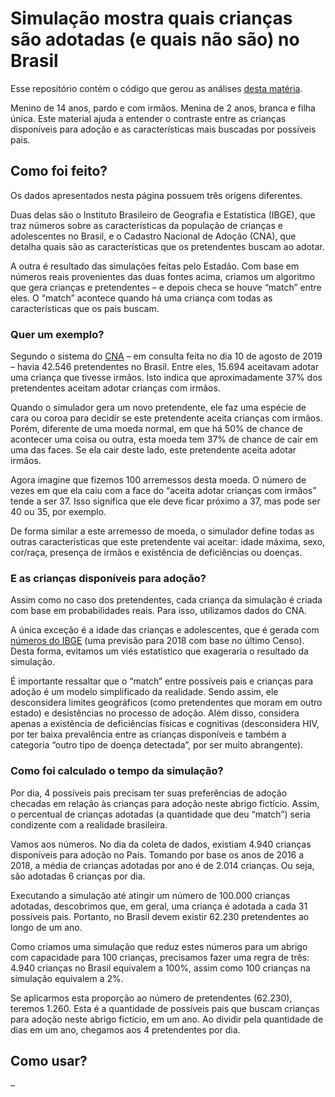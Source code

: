 # Simulação mostra quais crianças são adotadas (e quais não são) no Brasil

Esse repositório contém o código que gerou as análises [desta matéria](https://arte.estadao.com.br/brasil/adocao/criancas/).

Menino de 14 anos, pardo e com irmãos. Menina de 2 anos, branca e filha única. Este material ajuda a entender o contraste entre as crianças disponíveis para adoção e as características mais buscadas por possíveis pais.


## Como foi feito?

Os dados apresentados nesta página possuem três origens diferentes.

Duas delas são o Instituto Brasileiro de Geografia e Estatística (IBGE), que traz números sobre as características da população de crianças e adolescentes no Brasil, e o Cadastro Nacional de Adoção (CNA), que detalha quais são as características que os pretendentes buscam ao adotar.

A outra é resultado das simulações feitas pelo Estadão. Com base em números reais provenientes das duas fontes acima, criamos um algoritmo que gera crianças e pretendentes – e depois checa se houve “match” entre eles. O “match” acontece quando há uma criança com todas as características que os pais buscam.


### Quer um exemplo?

Segundo o sistema do [CNA](http://www.cnj.jus.br/cnanovo/pages/publico/index.jsf) – em consulta feita no dia 10 de agosto de 2019 – havia 42.546 pretendentes no Brasil. Entre eles, 15.694 aceitavam adotar uma criança que tivesse irmãos. Isto indica que aproximadamente 37% dos pretendentes aceitam adotar crianças com irmãos.

Quando o simulador gera um novo pretendente, ele faz uma espécie de cara ou coroa para decidir se este pretendente aceita crianças com irmãos. Porém, diferente de uma moeda normal, em que há 50% de chance de acontecer uma coisa ou outra, esta moeda tem 37% de chance de cair em uma das faces. Se ela cair deste lado, este pretendente aceita adotar irmãos.

Agora imagine que fizemos 100 arremessos desta moeda. O número de vezes em que ela caiu com a face do “aceita adotar crianças com irmãos” tende a ser 37. Isso significa que ele deve ficar próximo a 37, mas pode ser 40 ou 35, por exemplo.

De forma similar a este arremesso de moeda, o simulador define todas as outras características que este pretendente vai aceitar: idade máxima, sexo, cor/raça, presença de irmãos e existência de deficiências ou doenças.


### E as crianças disponíveis para adoção?

Assim como no caso dos pretendentes, cada criança da simulação é criada com base em probabilidades reais. Para isso, utilizamos dados do CNA.

A única exceção é a idade das crianças e adolescentes, que é gerada com [números do IBGE](https://www.ibge.gov.br/estatisticas/sociais/populacao/9109-projecao-da-populacao.html?=&t=resultados) (uma previsão para 2018 com base no último Censo). Desta forma, evitamos um viés estatístico que exageraria o resultado da simulação.

É importante ressaltar que o “match” entre possíveis pais e crianças para adoção é um modelo simplificado da realidade. Sendo assim, ele desconsidera limites geográficos (como pretendentes que moram em outro estado) e desistências no processo de adoção. Além disso, considera apenas a existência de deficiências físicas e cognitivas (desconsidera HIV, por ter baixa prevalência entre as crianças disponíveis e também a categoria “outro tipo de doença detectada”, por ser muito abrangente).


### Como foi calculado o tempo da simulação?

Por dia, 4 possíveis pais precisam ter suas preferências de adoção checadas em relação às crianças para adoção neste abrigo fictício. Assim, o percentual de crianças adotadas (a quantidade que deu “match”) seria condizente com a realidade brasileira.

Vamos aos números. No dia da coleta de dados, existiam 4.940 crianças disponíveis para adoção no País. Tomando por base os anos de 2016 a 2018, a média de crianças adotadas por ano é de 2.014 crianças. Ou seja, são adotadas 6 crianças por dia.

Executando a simulação até atingir um número de 100.000 crianças adotadas, descobrimos que, em geral, uma criança é adotada a cada 31 possíveis pais. Portanto, no Brasil devem existir 62.230 pretendentes ao longo de um ano.

Como criamos uma simulação que reduz estes números para um abrigo com capacidade para 100 crianças, precisamos fazer uma regra de três: 4.940 crianças no Brasil equivalem a 100%, assim como 100 crianças na simulação equivalem a 2%.

Se aplicarmos esta proporção ao número de pretendentes (62.230), teremos 1.260. Esta é a quantidade de possíveis pais que buscam crianças para adoção neste abrigo fictício, em um ano. Ao dividir pela quantidade de dias em um ano, chegamos aos 4 pretendentes por dia.


## Como usar?

`…`
